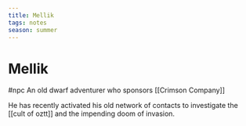 ```yaml
---
title: Mellik
tags: notes
season: summer
---
```

 
# Mellik
#npc
An old dwarf adventurer who sponsors [[Crimson Company]]

He has recently activated his old network of contacts to investigate the [[cult of oztt]] and the impending doom of invasion.
